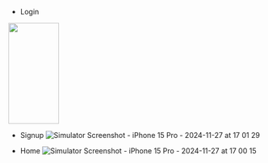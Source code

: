  - Login
<img src="https://github.com/user-attachments/assets/b719b889-1b15-47bd-b540-a4c9b9088edc" height="200px" width="100px">

 - Signup
![Simulator Screenshot - iPhone 15 Pro - 2024-11-27 at 17 01 29](https://github.com/user-attachments/assets/39eda3b6-c8f5-4f15-a886-bcd4d27bcc09)

 - Home
![Simulator Screenshot - iPhone 15 Pro - 2024-11-27 at 17 00 15](https://github.com/user-attachments/assets/687a85be-10b1-4466-95c1-bbc252e5653a)
